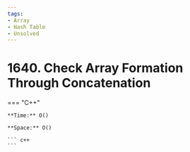 ```yaml
---
tags:
- Array
- Hash Table
- Unsolved
---
```



# 1640. Check Array Formation Through Concatenation

=== "C++"

    **Time:** O()

    **Space:** O()

    ``` c++
    ```